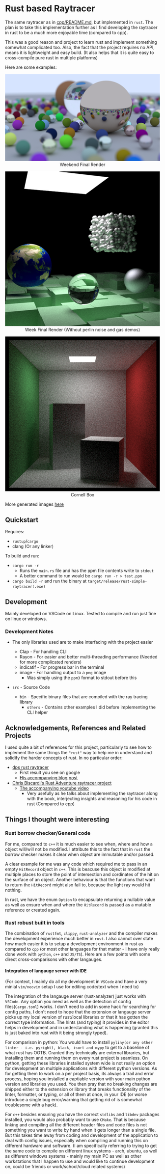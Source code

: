 # Rust based Raytracer

The same raytracer as in [cpp/README.md](../cpp/README.md), but implemented in `rust`.
The plan is to take this implementation further as I find developing the raytracer in rust to be a much more enjoyable time (compared to cpp).

This was a good reason and project to learn rust and implement something somewhat complicated too.
Also, the fact that the project requires no API, means it is lightweight and easy build. (It also helps that it is quite easy to cross-compile pure rust in multiple platforms)

Here are some examples:

<div align="center">

![Weekend Final Render](./images/weekend.png)  
Weekend Final Render  

![Week Final Render](./images/week.png)  
Week Final Render (Without perlin noise and gas demos)  

![Cornell Box](./images/cornell-box.png)  
Cornell Box  

</div>

More generated images [here](./images.md)

## Quickstart

Requires:

- `rustup`/`cargo`
- clang (Or any linker)

To build and run:

- `cargo run -r`
  - Runs the `main.rs` file and has the ppm file contents write to `stdout`
  - A better command to run would be `cargo run -r > test.ppm`
- `cargo build -r` and run the binary at `target/release/rust-simple-raytracer(.exe)`

## Development

Mainly developed on VSCode on Linux.
Tested to compile and run just fine on linux or windows.

### Development Notes

- The only libraries used are to make interfacing with the project easier
  - Clap - For handling CLI
  - Rayon - For easier and better multi-threading performance (Needed for more complicated renders)
  - indicatif - For progress bar in the terminal
  - image - For handling output to a `png` image
    - Was simply using the `ppm3` format to stdout before this

- `src` - Source Code
  - `bin` - Specific binary files that are compiled with the ray tracing library
    - `others`  - Contains other examples I did before implementing the CLI helper

## Acknowledgements, References and Related Projects

I used quite a bit of references for this project, particularly to see how to implement the same things the `"rust"` way to help me in understand and solidify the harder concepts of rust.
In no particular order:

- [dps rust raytracer](https://github.com/dps/rust-raytracer)
  - First result you see on google
  - [His accompanying blog post](https://blog.singleton.io/posts/2022-01-02-raytracing-with-rust/)
- [Chris Biscardi's Rust Adventure raytracer project](https://github.com/rust-adventure/raytracing-in-one-weekend/tree/f69c57162de6b3e7538bc26f5611f4e1142414b5)
  - [The accompanying youtube video](https://www.youtube.com/watch?v=6D8WVYm1YwY)
    - Very usefully as he talks about implementing the raytracer along with the book, interjecting insights and reasoning for his code in rust (Compared to cpp)

## Things I thought were interesting

### Rust borrow checker/General code

For me, compared to `c++` it is much easier to see when, where and how a object will/will not be modified.
I attribute this to the fact that in `rust` the borrow checker makes it clear when object are immutable and/or passed.

A clear example for me was any code which required me to pass in an empty `HitRecord` object in `c++`.
This is beacuse this object is modified at multiple places to store the point of intersection and cordinates of the hit on the surface of an object.
Another behaviour is that the functions that want to return the `HitRecord` might also fail to, because the light ray would hit nothing.

In rust, we have the enum `Option` to encapsulate returning a nullable value as well as ensure when and where the `HitRecord` is passed as a mutable reference or created again.

### Rust robust built in tools

The combination of `rustfmt`, `clippy`, `rust-analyzer` and the compiler makes the development experience much better in `rust`.
I also cannot over state how much easier it is to setup a development environment in rust as compared to `cpp` (or most other languages for that matter - I have only really done work with `python`, `c++` and `JS/TS`). Here are a few points with some direct cross-comparisons with other langauges.

#### Integration of langauge server with IDE

(For context, I mainly do all my development in `VSCode` and have a very minial `vim/neovim` setup I use for editing code/text when I need to)

The integration of the langauge server (rust-analyzer) just works with `VSCode`.
Any option you need as well as the detection of config files(`Cargo.toml`) works.
I don't need to add in some hack for searching for config paths, I don't need to hope that the extension or langauge server picks up my local version of rust/local libraries or that it has gotten the correct type information.
The hints (and typing) it provides in the editor helps in development and in understanding what is happening (granted this is just baked into rust with it being strongly typed).

For comparison in python:
You would have to install `pyliny(or any other linter - i.e. pyright), black, isort and mypy` to get to a baseline of what rust has OOTB.
Granted they technically are external libraries, but installing them and running them on every rust project is seamless.
On python, getting these libraries installed system wide is not really an option for development on multiple applications with different python versions.
As for getting them to work on a per project basis, its always a trail and error process, hoping you installed a captiable version with your main python version and libraries you used.
You then pray that no breaking changes are shipped either to the extension or library that breaks functionality of the linter, formatter, or typing, or all of them at once, in your IDE (or worse introduce a single bug error/warning that getting rid of is somewhat troublesome with a hack).

For `c++` besides ensuring you have the correct `stdlibs` and `libdev` packages installed, you would also probably want to use `CMake`.
That is because linking and compiling all the different header files and code files is not something you want to write by hand when it gets longer than a single file.
But this takes time away from coding and development of the application to deal with config issues, especially when compiling and running this on different hardware and software. (I am specifically referring to trying to get the same code to compile on different linux systems - arch, ubuntu, as well as different windows systems - mainly my main PC as well as other workstations that I happen to use and would like to continue development on, could be friends or work/school/cloud related systems)
